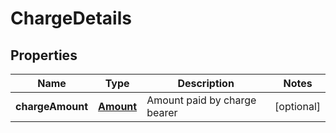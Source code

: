 
# ChargeDetails

## Properties
Name | Type | Description | Notes
------------ | ------------- | ------------- | -------------
**chargeAmount** | [**Amount**](Amount.md) | Amount paid by charge bearer |  [optional]




